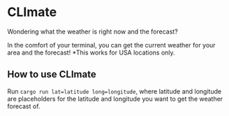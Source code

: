 # CLImate
Wondering what the weather is right now and the forecast? 

In the comfort of your terminal, you can get the current weather for your area and the forecast! 
*This works for USA locations only.

## How to use CLImate
Run `cargo run lat=latitude long=longitude`, where latitude and longitude are placeholders for the latitude and longitude you want to get the weather forecast of.